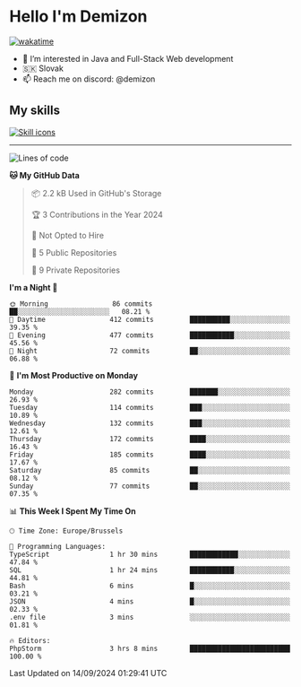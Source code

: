 # Hello I'm Demizon
[![wakatime](https://wakatime.com/badge/user/6ad1949f-d6d7-44f9-9eee-c35e54cc499b.svg)](https://wakatime.com/@6ad1949f-d6d7-44f9-9eee-c35e54cc499b)
- 👀 I’m interested in Java and Full-Stack Web development
- 🇸🇰 Slovak
- 📫 Reach me on discord: @demizon

## My skills
[![Skill icons](https://skillicons.dev/icons?i=java,js,ts,html,css,react,nextjs,tailwind,supabase,py,git,docker,linux,mysql,postgres,mongo&theme=dark)](https://github.com/Demizon3433)

---

<!--START_SECTION:waka-->
![Lines of code](https://img.shields.io/badge/From%20Hello%20World%20I%27ve%20Written-294.9%20thousand%20lines%20of%20code-blue)

**🐱 My GitHub Data** 

> 📦 2.2 kB Used in GitHub's Storage 
 > 
> 🏆 3 Contributions in the Year 2024
 > 
> 🚫 Not Opted to Hire
 > 
> 📜 5 Public Repositories 
 > 
> 🔑 9 Private Repositories 
 > 
**I'm a Night 🦉** 

```text
🌞 Morning                86 commits          ██░░░░░░░░░░░░░░░░░░░░░░░   08.21 % 
🌆 Daytime                412 commits         ██████████░░░░░░░░░░░░░░░   39.35 % 
🌃 Evening                477 commits         ███████████░░░░░░░░░░░░░░   45.56 % 
🌙 Night                  72 commits          ██░░░░░░░░░░░░░░░░░░░░░░░   06.88 % 
```
📅 **I'm Most Productive on Monday** 

```text
Monday                   282 commits         ███████░░░░░░░░░░░░░░░░░░   26.93 % 
Tuesday                  114 commits         ███░░░░░░░░░░░░░░░░░░░░░░   10.89 % 
Wednesday                132 commits         ███░░░░░░░░░░░░░░░░░░░░░░   12.61 % 
Thursday                 172 commits         ████░░░░░░░░░░░░░░░░░░░░░   16.43 % 
Friday                   185 commits         ████░░░░░░░░░░░░░░░░░░░░░   17.67 % 
Saturday                 85 commits          ██░░░░░░░░░░░░░░░░░░░░░░░   08.12 % 
Sunday                   77 commits          ██░░░░░░░░░░░░░░░░░░░░░░░   07.35 % 
```


📊 **This Week I Spent My Time On** 

```text
🕑︎ Time Zone: Europe/Brussels

💬 Programming Languages: 
TypeScript               1 hr 30 mins        ████████████░░░░░░░░░░░░░   47.84 % 
SQL                      1 hr 24 mins        ███████████░░░░░░░░░░░░░░   44.81 % 
Bash                     6 mins              █░░░░░░░░░░░░░░░░░░░░░░░░   03.21 % 
JSON                     4 mins              █░░░░░░░░░░░░░░░░░░░░░░░░   02.33 % 
.env file                3 mins              ░░░░░░░░░░░░░░░░░░░░░░░░░   01.81 % 

🔥 Editors: 
PhpStorm                 3 hrs 8 mins        █████████████████████████   100.00 % 
```


 Last Updated on 14/09/2024 01:29:41 UTC
<!--END_SECTION:waka-->
